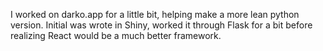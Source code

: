 I worked on darko.app for a little bit, helping make a more lean python version. Initial was wrote in Shiny, worked it through Flask for a bit before realizing React would be a much better framework. 
